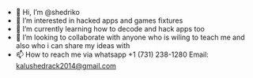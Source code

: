 - 👋 Hi, I’m @shedriko
- 👀 I’m interested in hacked apps and games fixtures 
- 🌱 I’m currently learning how to decode and hack apps too 
- 💞️ I’m looking to collaborate with anyone who is wiling to teach me and also who i can share my ideas with 
- 📫 How to reach me via whatsapp +1 (731) 238-1280 Email: kalushedrack2014@gmail.com 

<!---
shedriko/shedriko is a ✨ special ✨ repository because its `README.md` (this file) appears on your GitHub profile.
You can click the Preview link to take a look at your changes.
--->

